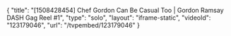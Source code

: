 {
    "title": "[1508428454] Chef Gordon Can Be Casual Too | Gordon Ramsay DASH Gag Reel #1",
    "type": "solo",
    "layout": "iframe-static",
    "videoId": "123179046",
    "url": "\/tvpembed\/123179046"
}